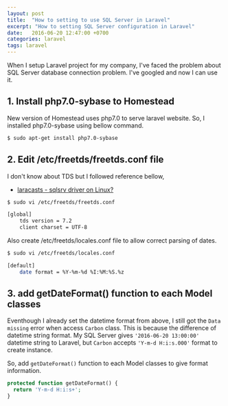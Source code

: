 ```yaml
---
layout: post
title:  "How to setting to use SQL Server in Laravel"
excerpt: "How to setting SQL Server configuration in Laravel"
date:   2016-06-20 12:47:00 +0700
categories: laravel
tags: laravel
---
```


When I setup Laravel project for my company, I've faced the problem about SQL Server database connection problem. I've googled and now I can use it.

## 1. Install php7.0-sybase to Homestead

New version of Homestead uses php7.0 to serve laravel website. So, I installed php7.0-sybase using bellow command.

```bash
$ sudo apt-get install php7.0-sybase
```

## 2. Edit /etc/freetds/freetds.conf file

I don't know about TDS but I followed reference bellow,

* [laracasts - sqlsrv driver on Linux?](https://laracasts.com/discuss/channels/general-discussion/sqlsrv-driver-on-linux/replies/14887)

```bash
$ sudo vi /etc/freetds/freetds.conf
```

```bash
[global]
    tds version = 7.2
    client charset = UTF-8
```

Also create /etc/freetds/locales.conf file to allow correct parsing of dates.

```bash
$ sudo vi /etc/freetds/locales.conf
```

```bash
[default]
    date format = %Y-%m-%d %I:%M:%S.%z
```

## 3. add getDateFormat() function to each Model classes

Eventhough I already set the datetime format from above, I still got the `Data missing` error when access `Carbon` class.
This is because the difference of datetime string format. My SQL Server gives `'2016-06-20 13:00:00'` datetime string to Laravel, but `Carbon` accepts `'Y-m-d H:i:s.000'` format to create instance.

So, add `getDateFormat()` function to each Model classes to give format information.

```php
protected function getDateFormat() {
  return 'Y-m-d H:i:s+';
}
```